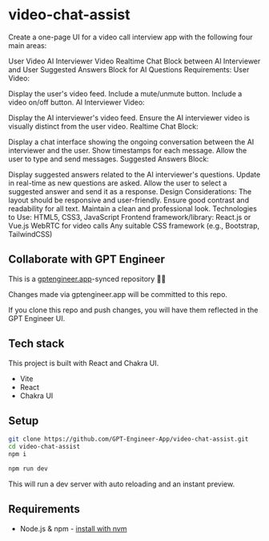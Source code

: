 # video-chat-assist

Create a one-page UI for a video call interview app with the following four main areas:

User Video
AI Interviewer Video
Realtime Chat Block between AI Interviewer and User
Suggested Answers Block for AI Questions
Requirements:
User Video:

Display the user's video feed.
Include a mute/unmute button.
Include a video on/off button.
AI Interviewer Video:

Display the AI interviewer's video feed.
Ensure the AI interviewer video is visually distinct from the user video.
Realtime Chat Block:

Display a chat interface showing the ongoing conversation between the AI interviewer and the user.
Show timestamps for each message.
Allow the user to type and send messages.
Suggested Answers Block:

Display suggested answers related to the AI interviewer's questions.
Update in real-time as new questions are asked.
Allow the user to select a suggested answer and send it as a response.
Design Considerations:
The layout should be responsive and user-friendly.
Ensure good contrast and readability for all text.
Maintain a clean and professional look.
Technologies to Use:
HTML5, CSS3, JavaScript
Frontend framework/library: React.js or Vue.js
WebRTC for video calls
Any suitable CSS framework (e.g., Bootstrap, TailwindCSS)

## Collaborate with GPT Engineer

This is a [gptengineer.app](https://gptengineer.app)-synced repository 🌟🤖

Changes made via gptengineer.app will be committed to this repo.

If you clone this repo and push changes, you will have them reflected in the GPT Engineer UI.

## Tech stack

This project is built with React and Chakra UI.

- Vite
- React
- Chakra UI

## Setup

```sh
git clone https://github.com/GPT-Engineer-App/video-chat-assist.git
cd video-chat-assist
npm i
```

```sh
npm run dev
```

This will run a dev server with auto reloading and an instant preview.

## Requirements

- Node.js & npm - [install with nvm](https://github.com/nvm-sh/nvm#installing-and-updating)
